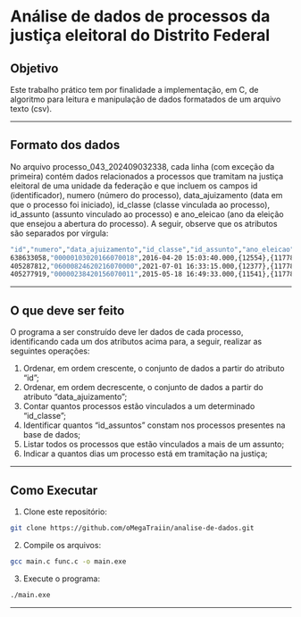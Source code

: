 # Análise de dados de processos da justiça eleitoral do Distrito Federal

## Objetivo

Este trabalho prático tem por finalidade a implementação, em C, de algoritmo para leitura e manipulação de dados formatados de um arquivo texto (csv).

---

## Formato dos dados

No arquivo processo_043_202409032338, cada linha (com exceção da primeira) contém dados relacionados a processos que tramitam na justiça eleitoral de uma unidade da federação e que incluem os campos id (identificador), numero (número do processo), data_ajuizamento (data em que o processo foi iniciado), id_classe (classe vinculada ao processo), id_assunto (assunto vinculado ao processo) e ano_eleicao (ano da eleição que ensejou a abertura do processo). A seguir, observe que os atributos são separados por vírgula:

```bash
"id","numero","data_ajuizamento","id_classe","id_assunto","ano_eleicao"
638633058,"00000103020166070018",2016-04-20 15:03:40.000,{12554},{11778},0
405287812,"06000824620216070000",2021-07-01 16:33:15.000,{12377},{11778},2020
405277919,"00000238420156070011",2015-05-18 16:49:33.000,{11541},{11778},0
```

---

## O que deve ser feito

O programa a ser construído deve ler dados de cada processo, identificando cada um dos atributos acima para, a seguir, realizar as seguintes operações:

1. Ordenar, em ordem crescente, o conjunto de dados a partir do atributo “id”;
2. Ordenar, em ordem decrescente, o conjunto de dados a partir do atributo “data_ajuizamento”;
3. Contar quantos processos estão vinculados a um determinado “id_classe”;
4. Identificar quantos “id_assuntos” constam nos processos presentes na base de dados;
5. Listar todos os processos que estão vinculados a mais de um assunto;
6. Indicar a quantos dias um processo está em tramitação na justiça;

---

## Como Executar

1. Clone este repositório:
```bash
git clone https://github.com/oMegaTraiin/analise-de-dados.git
```

2. Compile os arquivos:
```bash
gcc main.c func.c -o main.exe
```

3. Execute o programa:
```bash
./main.exe
```

---